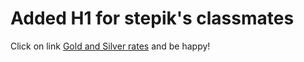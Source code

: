 # Added H1 for stepik's classmates
Click on link [Gold and Silver rates](http://price.goldnp.com) and be happy!